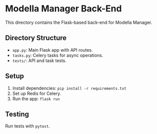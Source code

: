 # Modella Manager Back-End

This directory contains the Flask-based back-end for Modella Manager.

## Directory Structure
- `app.py`: Main Flask app with API routes.
- `tasks.py`: Celery tasks for async operations.
- `tests/`: API and task tests.

## Setup
1. Install dependencies: `pip install -r requirements.txt`
2. Set up Redis for Celery.
3. Run the app: `flask run`

## Testing
Run tests with `pytest`.